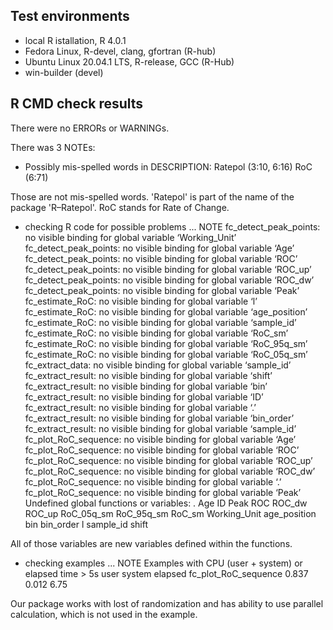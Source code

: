 ## Test environments
* local R istallation, R 4.0.1
* Fedora Linux, R-devel, clang, gfortran (R-hub)
* Ubuntu Linux 20.04.1 LTS, R-release, GCC (R-Hub)
* win-builder (devel)

## R CMD check results
There were no ERRORs or WARNINGs. 

There was 3 NOTEs:

* Possibly mis-spelled words in DESCRIPTION:
  Ratepol (3:10, 6:16)
  RoC (6:71)

Those are not mis-spelled words. 'Ratepol' is part of the name of the package 'R–Ratepol'. RoC stands for Rate of Change.

* checking R code for possible problems ... NOTE
fc_detect_peak_points: no visible binding for global variable
  ‘Working_Unit’
fc_detect_peak_points: no visible binding for global variable ‘Age’
fc_detect_peak_points: no visible binding for global variable ‘ROC’
fc_detect_peak_points: no visible binding for global variable ‘ROC_up’
fc_detect_peak_points: no visible binding for global variable ‘ROC_dw’
fc_detect_peak_points: no visible binding for global variable ‘Peak’
fc_estimate_RoC: no visible binding for global variable ‘l’
fc_estimate_RoC: no visible binding for global variable ‘age_position’
fc_estimate_RoC: no visible binding for global variable ‘sample_id’
fc_estimate_RoC: no visible binding for global variable ‘RoC_sm’
fc_estimate_RoC: no visible binding for global variable ‘RoC_95q_sm’
fc_estimate_RoC: no visible binding for global variable ‘RoC_05q_sm’
fc_extract_data: no visible binding for global variable ‘sample_id’
fc_extract_result: no visible binding for global variable ‘shift’
fc_extract_result: no visible binding for global variable ‘bin’
fc_extract_result: no visible binding for global variable ‘ID’
fc_extract_result: no visible binding for global variable ‘.’
fc_extract_result: no visible binding for global variable ‘bin_order’
fc_extract_result: no visible binding for global variable ‘sample_id’
fc_plot_RoC_sequence: no visible binding for global variable ‘Age’
fc_plot_RoC_sequence: no visible binding for global variable ‘ROC’
fc_plot_RoC_sequence: no visible binding for global variable ‘ROC_up’
fc_plot_RoC_sequence: no visible binding for global variable ‘ROC_dw’
fc_plot_RoC_sequence: no visible binding for global variable ‘.’
fc_plot_RoC_sequence: no visible binding for global variable ‘Peak’
Undefined global functions or variables:
  . Age ID Peak ROC ROC_dw ROC_up RoC_05q_sm RoC_95q_sm RoC_sm
  Working_Unit age_position bin bin_order l sample_id shift



All of those variables are new variables defined within the functions.

* checking examples ... NOTE
Examples with CPU (user + system) or elapsed time > 5s
                      user system elapsed
fc_plot_RoC_sequence 0.837  0.012    6.75

Our package works with lost of randomization and has ability to use parallel calculation, which is not used in the example.
